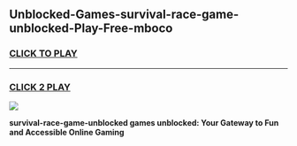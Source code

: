
## Unblocked-Games-survival-race-game-unblocked-Play-Free-mboco
<h3>
<a href="https://premium76.site?title=survival-race-game-unblocked&ref=20A">CLICK TO PLAY</a></h3>
<hr>

<h3>
<a href="https://premium76.site?title=survival-race-game-unblocked&ref=20A">CLICK 2 PLAY</a>
  
</h3>

<a href="https://premium76.site?title=survival-race-game-unblocked&ref=20A"><img src="https://clearcache.store/games.png"></a>


**survival-race-game-unblocked games unblocked: Your Gateway to Fun and Accessible Online Gaming**
